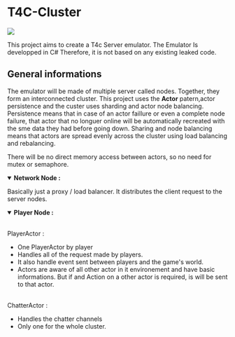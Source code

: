 # T4C-Cluster 
![](https://github.com/365devhub/T4C-Cluster/actions/workflows/BuildMaster.yml/badge.svg)

This project aims to create a T4c Server emulator.
The Emulator Is developped in C# Therefore, it is not based on any existing leaked code.


## General informations

The emulator will be made of multiple server called nodes. Together, they form an interconnected cluster.
This project uses the **Actor** patern,actor persistence and the custer uses sharding and actor node balancing.
Persistence means that in case of an actor faillure or even a complete node failure, that actor that no longuer online will be automatically recreated with the sme data they had before going down. Sharing and node balancing means that actors are spread evenly across the cluster using load balancing and rebalancing.

There will be no direct memory access between actors, so no need for mutex or semaphore.


<details open><summary><strong>Network Node :</strong></summary>
<p>
Basically just a proxy / load balancer. It distributes the client request to the server nodes.
</p>
</details>

<details open><summary><strong>Player Node :</strong></summary>
  <p>
    <br/>
    PlayerActor :
    <ul>
      <li>One PlayerActor by player</li>
      <li>Handles all of the request made by players.</li>
      <li>It also handle event sent between players and the game's world.</li>
      <li>Actors are aware of all other actor in it environement and have basic informations. But if and Action on a other actor is required, is will be sent to that actor.</li>
    </ul>
  </p>
  <p>
    <br/>
    ChatterActor :
    <ul>
      <li>Handles the chatter channels</li>
      <li>Only one for the whole cluster.</li>
    </ul>
  </p>
</details>





